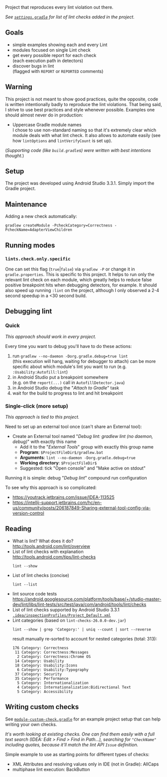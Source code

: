 Project that reproduces every lint violation out there.

_See [`settings.gradle`](settings.gradle) for list of lint checks added in the project._

Goals
-----

 * simple examples showing each and every Lint
 * modules focused on single Lint check
 * get every possible report for each check  
   (each execution path in detectors)
 * discover bugs in lint  
   (flagged with `REPORT` or `REPORTED` comments)

Warning
-------
This project is not meant to show good practices, quite the opposite, code is written intentionally badly to reproduce the lint violations. That being said, I strive to use best practices and style whenever possible. Examples one should almost never do in production:
 * Uppercase Gradle module names  
   I chose to use non-standard naming so that it's extremely clear which module deals with what lint check. It also allows to automate easily (see how `lintOptions` and `lintVerifyCount` is set up).

(*Supporting code (like `build.gradle`s) were written with best intentions thought.*)

Setup
-----
The project was developed using Android Studio 3.3.1. Simply import the Gradle project.

Maintenance
-----------
Adding a new check automatically:
```
gradlew createModule -PcheckCategory=Correctness -PcheckName=AdapterViewChildren
```

Running modes
-------------

### `lints.check.only.specific`
One can set this flag (`true`|`false`) via `gradlew -P` or change it in `gradle.properties`. This is specific to this project.
It helps to run only the relevant lint check on each module, which greatly helps to reduce false positive breakpoint hits when debugging detectors, for example. It should also speed up running `:lint` on the project, although I only observed a 2-4 second speedup in a <30 second build.

Debugging lint
--------------

### Quick
_This approach should work in every project._

Every time you want to debug you'll have to do these actions:
 1. run `gradlew --no-daemon -Dorg.gradle.debug=true lint`  
   (this execution will hang, waiting for debugger to attach)
   can be more specific about which module's lint you want to run (e.g. `:Usability:Autofill:lint`)
 1. in Android Studio put a breakpoint somewhere  
   (e.g. on the `report(...)` call in `AutofillDetector.java`)
 1. in Android Studio debug the "*Attach to Gradle*" task
 1. wait for the build to progress to lint and hit breakpoint

### Single-click (more setup)
_This approach is tied to this project._

Need to set up an external tool once (can't share an External tool):
 * Create an External tool named "*Debug lint: gradlew lint (no daemon, debug)*" with exactly this name
   * Add it to the "*External Tools*" group with exactly this group name
   * **Program**: `$ProjectFileDir$/gradlew.bat`
   * **Arguments**: `lint --no-daemon -Dorg.gradle.debug=true`
   * **Working directory**: `$ProjectFileDir$`
   * Suggested: tick "Open console" and "Make active on stdout"

Running it is simple: debug "*Debug lint*" compound run configuration

To see why this approach is so complicated:
 * https://youtrack.jetbrains.com/issue/IDEA-113525
 * https://intellij-support.jetbrains.com/hc/en-us/community/posts/206187849-Sharing-external-tool-config-via-version-control

Reading
-------
 * What is lint? What does it do?  
   http://tools.android.com/lint/overview
 * List of lint checks with explanation  
   http://tools.android.com/tips/lint-checks
   ```shell
   lint --show
   ```
 * List of lint checks (concise)  
   ```shell
   lint --list
   ```
 * lint source code tests
   https://android.googlesource.com/platform/tools/base/+/studio-master-dev/lint/libs/lint-tests/src/test/java/com/android/tools/lint/checks
 * List of lint checks supported by Android Studio 3.3.1  
   [`.idea/inspectionProfiles/Project_Default.xml`](.idea/inspectionProfiles/Project_Default.xml)
 * Lint categories (based on `lint-checks-26.0.0-dev.jar`)
   ```shell
   lint --show | grep 'Category:' | uniq --count | sort --reverse
   ```
   result manually re-sorted to account for nested categories (total: 313):
   ```
   176 Category: Correctness
    11 Category: Correctness:Messages
     2 Category: Correctness:Chrome OS
    14 Category: Usability
    18 Category: Usability:Icons
     6 Category: Usability:Typography
    37 Category: Security
    35 Category: Performance
     5 Category: Internationalization
     4 Category: Internationalization:Bidirectional Text
     5 Category: Accessibility
   ```

Writing custom checks
---------------------
See [`module-custom-check.gradle`](gradle/module-custom-check.gradle) for an example project setup that can help writing your own checks.

_It's worth looking at existing checks. One can find them easily with a full text search (IDEA: Edit > Find > Find in Path...), searching for `"CheckName"` including quotes, because it'll match the lint API `Issue` definition._

Simple example to use as starting points for different types of checks:
 * XML Attributes and resolving values only in IDE (not in Gradle): AllCaps
 * multiphase lint execution: BackButton
